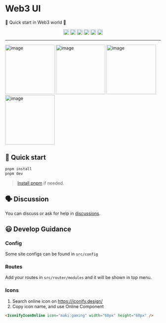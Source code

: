 # Web3 UI

🌈 Quick start in Web3 world 🌈


<p align="center">
  <a href="https://github.com/rovast/web3-ui/actions">
    <img src="https://github.com/rovast/web3-ui/actions/workflows/static.yml/badge.svg" height="18"
         alt="page status"></a>
  <a href="https://github.com/rovast/web3-ui/blob/main/LICENSE">
    <img src="https://img.shields.io/github/license/rovast/web3-ui?style=plastic" height="18"
         alt="GitHub license"></a>
  <a href="https://github.com/rovast/web3-ui/stargazers">
    <img src="https://img.shields.io/github/stars/rovast/web3-ui?style=plastic" height="18"
         alt="GitHub stars"></a>
  <a href="https://github.com/rovast/web3-ui/issues">
    <img src="https://img.shields.io/github/issues/rovast/web3-ui?style=plastic" height="18"
         alt="GitHub issues"></a>
  <a href="https://github.com/rovast/web3-ui/pulls">
    <img src="https://img.shields.io/github/issues-pr/rovast/web3-ui?style=plastic" height="18"
         alt="GitHub pull requests"></a>
  <a href="https://github.com/rovast/web3-ui/discussions">
    <img src="https://img.shields.io/github/discussions/rovast/web3-ui?style=plastic" height="18"
         alt="GitHub discussions"></a>
</p>

---

<p float="left">
<img height="160" alt="image" src="https://user-images.githubusercontent.com/9459488/220497705-232f6aab-db98-4b79-97c8-686fc16fa74b.png" />

<img height="160" alt="image" src="https://user-images.githubusercontent.com/9459488/220497765-846b16c4-2e18-4130-b9a2-0a103d3ff84b.png" />
    
<img height="160" alt="image" src="https://user-images.githubusercontent.com/9459488/220497938-bbe1b20f-e04c-4e8f-8c39-d1835f11cfa1.png" />

<img height="160" alt="image" src="https://user-images.githubusercontent.com/9459488/220497973-8958f036-7e52-4cc8-ba49-d5cd12d03b32.png" />
</p>

## 💪 Quick start

```bash
pnpm install
pnpm dev
```

> [Install pnpm](https://pnpm.io/installation) if needed.


## 🗣️ Discussion

You can discuss or ask for help in [discussions](https://github.com/rovast/web3-ui/discussions).

## 😃 Develop Guidance

### Config

Some site configs can be found in `src/config`

### Routes

Add your routes in `src/router/modules` and it will be shown in top menu.

### Icons

1. Search online icon on https://iconify.design/
2. Copy icon name, and use Online Component
  ```html
  <IconifyIconOnline icon="maki:gaming" width="60px" height="60px" />
  ```
